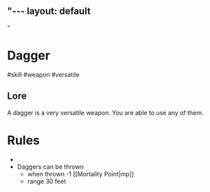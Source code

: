 "---
  layout: default
---
"
# Dagger

#skill #weapon #versatile

## Lore

A dagger is a very versatile weapon. You are able to use any of them.

# Rules

- 
- Daggers can be thrown
	- when thrown -1 [[Mortality Point|mp]]
	- range 30 feet